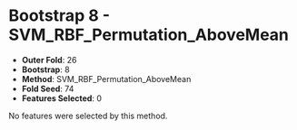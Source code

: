 # Bootstrap 8 - SVM_RBF_Permutation_AboveMean

- **Outer Fold**: 26
- **Bootstrap**: 8
- **Method**: SVM_RBF_Permutation_AboveMean
- **Fold Seed**: 74
- **Features Selected**: 0

No features were selected by this method.
